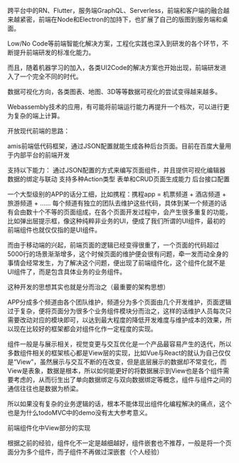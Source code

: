 跨平台中的RN、Flutter，服务端GraphQL、Serverless，前端和客户端的融合越来越紧密，前端在Node和Electron的加持下，也扩展了自己的版图到服务端和桌面。

Low/No Code等前端智能化解决方案，工程化实践也深入到研发的各个环节，不断提升前端研发的标准化能力。

而且，随着机器学习的加入，各类UI2Code的解决方案也开始出现，前端研发进入了一个完全不同的时代。

数据可视化方向，各类图表、地图、3D等等数据可视化的尝试变得越来越多。

Webassembly技术的应用，有可能将前端运行能力再提升一个档次，可以进行更为复杂的端上计算。



开放现代前端的思路：

amis前端低代码框架，通过JSON配置就能生成各种后台页面。目前在百度大量用于内部平台的前端开发

支持以下能力：
通过JSON配置的方式来编写页面组件，并且提供可视化编辑器
数据的绑定与联动
支持多种Action类型
表单和CRUD页面生成能力
后台接口配置



一个大型级别的APP的话分工细，比如携程：携程app = 机票频道 + 酒店频道 + 旅游频道 + ......
每个频道有独立的团队去维护这些代码，具体到某一个频道的话有会由数十个不等的页面组成，在各个页面开发过程中，会产生很多重复的功能，比如弹出层提示框，像这种纯粹非业务的UI，便成了我们所谓的UI组件，最初的前端组件也就仅仅指的是UI组件。

而由于移动端的兴起，前端页面的逻辑已经变得很重了，一个页面的代码超过5000行的场景渐渐增多，这个时候页面的维护便会很有问题，牵一发而动全身的事情会经常发生，为了解决这个问题，便出现了前端组件化，这个组件化就不是UI组件了，而是包含具体业务的业务组件。

这种开发的思想其实也就是分而治之（最重要的架构思想）

APP分成多个频道由各个团队维护，频道分为多个页面由几个开发维护，页面逻辑过于复杂，便将页面分为很多个业务组件模块分而治之，这样的话维护人员每次只需要改动对应的模块即可，以达到最大程度的降低开发难度与维护成本的效果，所以现在比较好的框架都会对组件化作一定程度的实现。

组件一般是与展示相关，视觉变更与交互优化是一个产品最容易产生的迭代，所以多数组件相关的框架核心都是View层的实现，比如Vue与React的就认为自己仅仅是“View”，虽然展示与交互不断的在改变，但是底层展示的数据却不常变化，而View是表象，数据是根本，所以如何能更好的将数据展示到View也是各个组件需要考虑的，从而衍生出了单向数据绑定与双向数据绑定等概念，组件与组件之间的通信往往也是数据为桥梁。

所以如果没有复杂的业务逻辑的话，根本不能体现出组件化编程解决的痛点，这个也是为什么todoMVC中的demo没有太大参考意义。

前端组件化中View部分的实现

根据之前的经验，组件化不一定是越细越好，组件嵌套也不推荐，一般是将一个页面分为多个组件，而子组件不再做过深嵌套（个人经验）